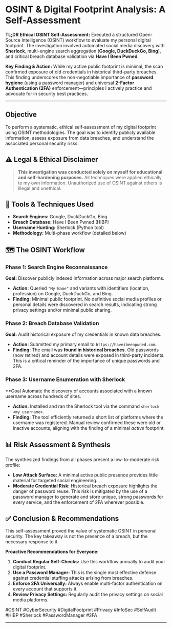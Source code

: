# OSINT & Digital Footprint Analysis: A Self-Assessment

**TL;DR**
**Ethical OSINT Self-Assessment:** Executed a structured Open-Source Intelligence (OSINT) workflow to evaluate my personal digital footprint. The investigation involved automated social media discovery with **Sherlock**, multi-engine search aggregation (**Google, DuckDuckGo, Bing**), and critical breach database validation via **Have I Been Pwned**.

**Key Finding & Action:** While my active public footprint is minimal, the scan confirmed exposure of old credentials in historical third-party breaches. This finding underscores the non-negotiable importance of **password hygiene** (using a password manager) and universal **2-Factor Authentication (2FA)** enforcement—principles I actively practice and advocate for in security best practices.

---

## Objective
To perform a systematic, ethical self-assessment of my digital footprint using OSINT methodologies. The goal was to identify publicly available information, assess exposure from data breaches, and understand the associated personal security risks.

## ⚠️ Legal & Ethical Disclaimer
> **This investigation was conducted solely on myself for educational and self-hardening purposes.** All techniques were applied ethically to my own information. Unauthorized use of OSINT against others is illegal and unethical.

## 🔧 Tools & Techniques Used
- **Search Engines:** Google, DuckDuckGo, Bing
- **Breach Database:** Have I Been Pwned (HIBP)
- **Username Hunting:** Sherlock (Python tool)
- **Methodology:** Multi-phase workflow (detailed below)

## 🗺️ The OSINT Workflow

### Phase 1: Search Engine Reconnaissance
**Goal:** Discover publicly indexed information across major search platforms.
- **Action:** Queried `"My Name"` and variants with identifiers (location, profession) on Google, DuckDuckGo, and Bing.
- **Finding:** Minimal public footprint. No definitive social media profiles or personal details were discovered in search results, indicating strong privacy settings and/or minimal public sharing.

### Phase 2: Breach Database Validation
**Goal:** Audit historical exposure of my credentials in known data breaches.
- **Action:** Submitted my primary email to `https://haveibeenpwned.com`.
- **Finding:** The email was **found in historical breaches**. Old passwords (now retired) and account details were exposed in third-party incidents. This is a critical reminder of the importance of unique passwords and 2FA.

### Phase 3: Username Enumeration with Sherlock
**Goal Automate the discovery of accounts associated with a known username across hundreds of sites.
- **Action:** Installed and ran the Sherlock tool via the command `sherlock <my_username>`.
- **Finding:** The tool efficiently returned a short list of platforms where the username was registered. Manual review confirmed these were old or inactive accounts, aligning with the finding of a minimal *active* footprint.

## 📊 Risk Assessment & Synthesis
The synthesized findings from all phases present a low-to-moderate risk profile:
- **Low Attack Surface:** A minimal active public presence provides little material for targeted social engineering.
- **Moderate Credential Risk:** Historical breach exposure highlights the danger of password reuse. This risk is mitigated by the use of a password manager to generate and store unique, strong passwords for every service, and the enforcement of 2FA wherever possible.

## ✅ Conclusion & Recommendations
This self-assessment proved the value of systematic OSINT in personal security. The key takeaway is not the presence of a breach, but the necessary response to it.

**Proactive Recommendations for Everyone:**
1.  **Conduct Regular Self-Checks:** Use this workflow annually to audit your digital footprint.
2.  **Use a Password Manager:** This is the single most effective defense against credential stuffing attacks arising from breaches.
3.  **Enforce 2FA Universally:** Always enable multi-factor authentication on every account that supports it.
4.  **Review Privacy Settings:** Regularly audit the privacy settings on social media platforms.

#OSINT #CyberSecurity #DigitalFootprint #Privacy #InfoSec #SelfAudit #HIBP #Sherlock #PasswordManager #2FA

---
